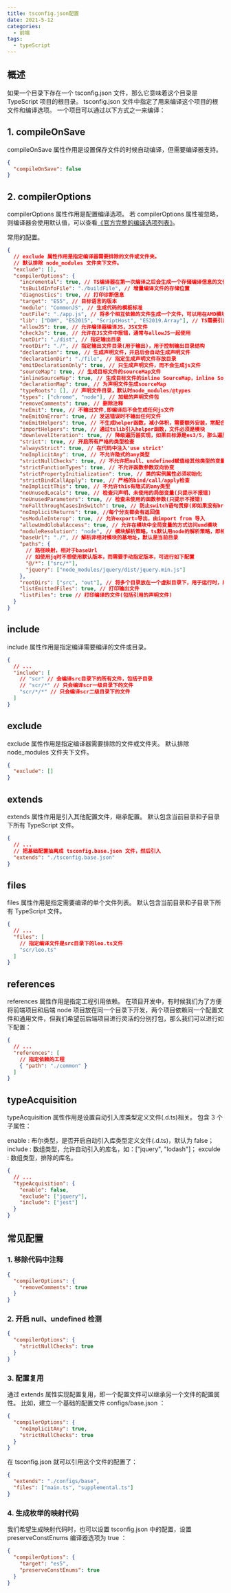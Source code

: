 ```yaml
---
title: tsconfig.json配置
date: 2021-5-12
categories:
  - 前端
tags:
  - typeScript
---
```


## 概述

如果一个目录下存在一个 tsconfig.json 文件，那么它意味着这个目录是 TypeScript 项目的根目录。 tsconfig.json 文件中指定了用来编译这个项目的根文件和编译选项。 一个项目可以通过以下方式之一来编译：

## 1. compileOnSave

compileOnSave 属性作用是设置保存文件的时候自动编译，但需要编译器支持。

```json
{
  "compileOnSave": false
}
```

## 2. compilerOptions

compilerOptions 属性作用是配置编译选项。
若 compilerOptions 属性被忽略，则编译器会使用默认值，可以查看[《官方完整的编译选项列表》](https://www.typescriptlang.org/docs/handbook/compiler-options.html)。

常用的配置。

```json
{
  // exclude 属性作用是指定编译器需要排除的文件或文件夹。
  // 默认排除 node_modules 文件夹下文件。
  "exclude": [],
  "compilerOptions": {
    "incremental": true, // TS编译器在第一次编译之后会生成一个存储编译信息的文件，第二次编译会在第一次的基础上进行增量编译，可以提高编译的速度
    "tsBuildInfoFile": "./buildFile", // 增量编译文件的存储位置
    "diagnostics": true, // 打印诊断信息
    "target": "ES5", // 目标语言的版本
    "module": "CommonJS", // 生成代码的模板标准
    "outFile": "./app.js", // 将多个相互依赖的文件生成一个文件，可以用在AMD模块中，即开启时应设置"module": "AMD",
    "lib": ["DOM", "ES2015", "ScriptHost", "ES2019.Array"], // TS需要引用的库，即声明文件，es5 默认引用dom、es5、scripthost,如需要使用es的高级版本特性，通常都需要配置，如es8的数组新特性需要引入"ES2019.Array",
    "allowJS": true, // 允许编译器编译JS，JSX文件
    "checkJs": true, // 允许在JS文件中报错，通常与allowJS一起使用
    "outDir": "./dist", // 指定输出目录
    "rootDir": "./", // 指定输出文件目录(用于输出)，用于控制输出目录结构
    "declaration": true, // 生成声明文件，开启后会自动生成声明文件
    "declarationDir": "./file", // 指定生成声明文件存放目录
    "emitDeclarationOnly": true, // 只生成声明文件，而不会生成js文件
    "sourceMap": true, // 生成目标文件的sourceMap文件
    "inlineSourceMap": true, // 生成目标文件的inline SourceMap，inline SourceMap会包含在生成的js文件中
    "declarationMap": true, // 为声明文件生成sourceMap
    "typeRoots": [], // 声明文件目录，默认时node_modules/@types
    "types": ["chrome", "node"], // 加载的声明文件包
    "removeComments": true, // 删除注释
    "noEmit": true, // 不输出文件,即编译后不会生成任何js文件
    "noEmitOnError": true, // 发送错误时不输出任何文件
    "noEmitHelpers": true, // 不生成helper函数，减小体积，需要额外安装，常配合importHelpers一起使用
    "importHelpers": true, // 通过tslib引入helper函数，文件必须是模块
    "downlevelIteration": true, // 降级遍历器实现，如果目标源是es3/5，那么遍历器会有降级的实现
    "strict": true, // 开启所有严格的类型检查
    "alwaysStrict": true, // 在代码中注入'use strict'
    "noImplicitAny": true, // 不允许隐式的any类型
    "strictNullChecks": true, // 不允许把null、undefined赋值给其他类型的变量
    "strictFunctionTypes": true, // 不允许函数参数双向协变
    "strictPropertyInitialization": true, // 类的实例属性必须初始化
    "strictBindCallApply": true, // 严格的bind/call/apply检查
    "noImplicitThis": true, // 不允许this有隐式的any类型
    "noUnusedLocals": true, // 检查只声明、未使用的局部变量(只提示不报错)
    "noUnusedParameters": true, // 检查未使用的函数参数(只提示不报错)
    "noFallthroughCasesInSwitch": true, // 防止switch语句贯穿(即如果没有break语句后面不会执行)
    "noImplicitReturns": true, //每个分支都会有返回值
    "esModuleInterop": true, // 允许export=导出，由import from 导入
    "allowUmdGlobalAccess": true, // 允许在模块中全局变量的方式访问umd模块
    "moduleResolution": "node", // 模块解析策略，ts默认用node的解析策略，即相对的方式导入
    "baseUrl": "./", // 解析非相对模块的基地址，默认是当前目录
    "paths": {
      // 路径映射，相对于baseUrl
      // 如使用jq时不想使用默认版本，而需要手动指定版本，可进行如下配置
      "@/*": ["src/*"],
      "jquery": ["node_modules/jquery/dist/jquery.min.js"]
    },
    "rootDirs": ["src", "out"], // 将多个目录放在一个虚拟目录下，用于运行时，即编译后引入文件的位置可能发生变化，这也设置可以虚拟src和out在同一个目录下，不用再去改变路径也不会报错
    "listEmittedFiles": true, // 打印输出文件
    "listFiles": true // 打印编译的文件(包括引用的声明文件)
  }
}
```

## include

include 属性作用是指定编译需要编译的文件或目录。

```json
{
  // ...
  "include": [
    // "scr" // 会编译src目录下的所有文件，包括子目录
    // "scr/*" // 只会编译scr一级目录下的文件
    "scr/*/*" // 只会编译scr二级目录下的文件
  ]
}
```

## exclude

exclude 属性作用是指定编译器需要排除的文件或文件夹。
默认排除 node_modules 文件夹下文件。

```json
{
  "exclude": []
}
```

## extends

extends 属性作用是引入其他配置文件，继承配置。
默认包含当前目录和子目录下所有 TypeScript 文件。

```json
{
  // ...
  // 把基础配置抽离成 tsconfig.base.json 文件，然后引入
  "extends": "./tsconfig.base.json"
}
```

## files

files 属性作用是指定需要编译的单个文件列表。
默认包含当前目录和子目录下所有 TypeScript 文件。

```json
{
  // ...
  "files": [
    // 指定编译文件是src目录下的leo.ts文件
    "scr/leo.ts"
  ]
}
```

## references

references 属性作用是指定工程引用依赖。
在项目开发中，有时候我们为了方便将前端项目和后端 node 项目放在同一个目录下开发，两个项目依赖同一个配置文件和通用文件，但我们希望前后端项目进行灵活的分别打包，那么我们可以进行如下配置：

```json
{
  // ...
  "references": [
    // 指定依赖的工程
    { "path": "./common" }
  ]
}
```

## typeAcquisition

typeAcquisition 属性作用是设置自动引入库类型定义文件(.d.ts)相关。
包含 3 个子属性：

enable : 布尔类型，是否开启自动引入库类型定义文件(.d.ts)，默认为 false；
include : 数组类型，允许自动引入的库名，如：["jquery", "lodash"]；
exculde : 数组类型，排除的库名。

```json
{
  // ...
  "typeAcquisition": {
    "enable": false,
    "exclude": ["jquery"],
    "include": ["jest"]
  }
}
```

## 常见配置

### 1. 移除代码中注释

```json
{
  "compilerOptions": {
    "removeComments": true
  }
}
```

### 2. 开启 null、undefined 检测

```json
{
  "compilerOptions": {
    "strictNullChecks": true
  }
}
```

### 3. 配置复用

通过 extends 属性实现配置复用，即一个配置文件可以继承另一个文件的配置属性。
比如，建立一个基础的配置文件 configs/base.json ：

```json
{
  "compilerOptions": {
    "noImplicitAny": true,
    "strictNullChecks": true
  }
}
```

在 tsconfig.json 就可以引用这个文件的配置了：

```json
{
  "extends": "./configs/base",
  "files": ["main.ts", "supplemental.ts"]
}
```

### 4. 生成枚举的映射代码

我们希望生成映射代码时，也可以设置 tsconfig.json 中的配置，设置 preserveConstEnums 编译器选项为 true ：

```json
{
  "compilerOptions": {
    "target": "es5",
    "preserveConstEnums": true
  }
}
```
